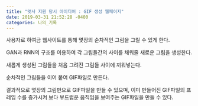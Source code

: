 ```yaml
---
title: "멋사 지원 당시 아이디어 : GIF 생성 웹페이지"
date: 2019-03-31 21:52:28 -0400
categories: 나의_기록
---
```



사용자로 하여금 웹사이트를 통해 몇장의 순차적인 그림을 그릴 수 있게 한다.

GAN과 RNN의 구조를 이용하여 각 그림들간의 사이를 채워줄 새로운 그림을 생성한다.

새롭게 생성된 그림들을 처음 그려진 그림들 사이에 끼워넣는다.

순차적인 그림들을 이어 붙여 GIF파일로 만든다.

결과적으로 몇장의 그림만으로 GIF파일을 만들 수 있으며, 이미 만들어진 GIF파일의 프레임 수를 증가시켜 보다 부드럽운 움직임을 보여주는 GIF파일을 만들 수 있다.
